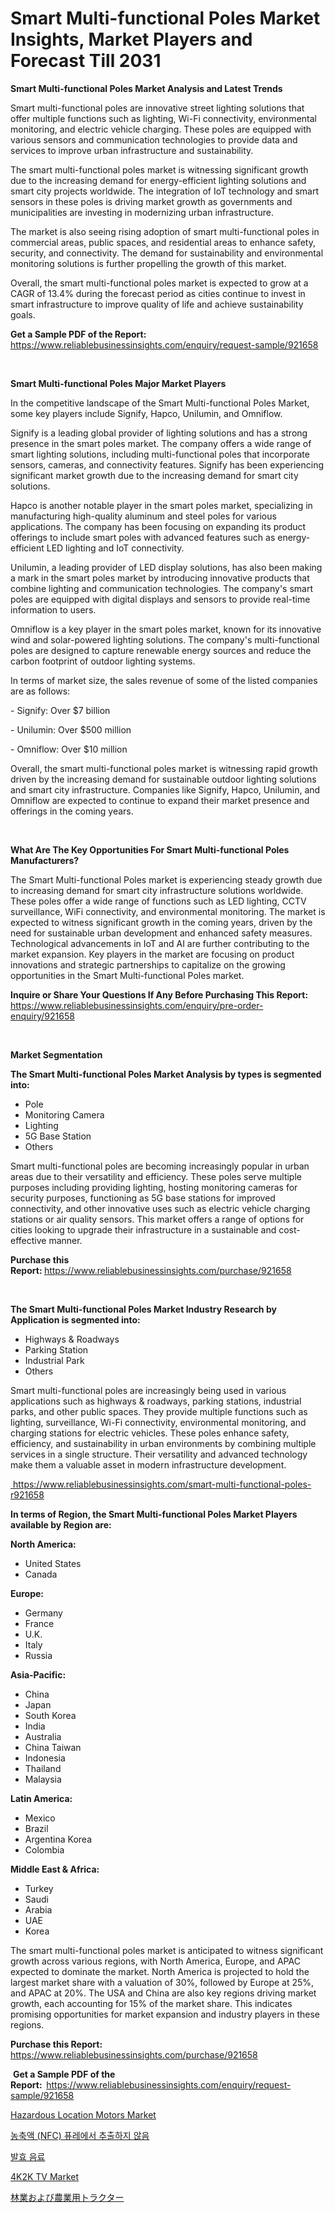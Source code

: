 <p><h1>Smart Multi-functional Poles Market Insights, Market Players and Forecast Till 2031</h1></p><p><strong>Smart Multi-functional Poles Market Analysis and Latest Trends</strong></p>
<p><p>Smart multi-functional poles are innovative street lighting solutions that offer multiple functions such as lighting, Wi-Fi connectivity, environmental monitoring, and electric vehicle charging. These poles are equipped with various sensors and communication technologies to provide data and services to improve urban infrastructure and sustainability.</p><p>The smart multi-functional poles market is witnessing significant growth due to the increasing demand for energy-efficient lighting solutions and smart city projects worldwide. The integration of IoT technology and smart sensors in these poles is driving market growth as governments and municipalities are investing in modernizing urban infrastructure.</p><p>The market is also seeing rising adoption of smart multi-functional poles in commercial areas, public spaces, and residential areas to enhance safety, security, and connectivity. The demand for sustainability and environmental monitoring solutions is further propelling the growth of this market.</p><p>Overall, the smart multi-functional poles market is expected to grow at a CAGR of 13.4% during the forecast period as cities continue to invest in smart infrastructure to improve quality of life and achieve sustainability goals.</p></p>
<p><strong>Get a Sample PDF of the Report:&nbsp;</strong> <a href="https://www.reliablebusinessinsights.com/enquiry/request-sample/921658">https://www.reliablebusinessinsights.com/enquiry/request-sample/921658</a></p>
<p>&nbsp;</p>
<p><strong>Smart Multi-functional Poles Major Market Players</strong></p>
<p><p>In the competitive landscape of the Smart Multi-functional Poles Market, some key players include Signify, Hapco, Unilumin, and Omniflow.</p><p>Signify is a leading global provider of lighting solutions and has a strong presence in the smart poles market. The company offers a wide range of smart lighting solutions, including multi-functional poles that incorporate sensors, cameras, and connectivity features. Signify has been experiencing significant market growth due to the increasing demand for smart city solutions.</p><p>Hapco is another notable player in the smart poles market, specializing in manufacturing high-quality aluminum and steel poles for various applications. The company has been focusing on expanding its product offerings to include smart poles with advanced features such as energy-efficient LED lighting and IoT connectivity.</p><p>Unilumin, a leading provider of LED display solutions, has also been making a mark in the smart poles market by introducing innovative products that combine lighting and communication technologies. The company's smart poles are equipped with digital displays and sensors to provide real-time information to users.</p><p>Omniflow is a key player in the smart poles market, known for its innovative wind and solar-powered lighting solutions. The company's multi-functional poles are designed to capture renewable energy sources and reduce the carbon footprint of outdoor lighting systems.</p><p>In terms of market size, the sales revenue of some of the listed companies are as follows:</p><p>- Signify: Over $7 billion</p><p>- Unilumin: Over $500 million</p><p>- Omniflow: Over $10 million</p><p>Overall, the smart multi-functional poles market is witnessing rapid growth driven by the increasing demand for sustainable outdoor lighting solutions and smart city infrastructure. Companies like Signify, Hapco, Unilumin, and Omniflow are expected to continue to expand their market presence and offerings in the coming years.</p></p>
<p>&nbsp;</p>
<p><strong>What Are The Key Opportunities For Smart Multi-functional Poles Manufacturers?</strong></p>
<p><p>The Smart Multi-functional Poles market is experiencing steady growth due to increasing demand for smart city infrastructure solutions worldwide. These poles offer a wide range of functions such as LED lighting, CCTV surveillance, WiFi connectivity, and environmental monitoring. The market is expected to witness significant growth in the coming years, driven by the need for sustainable urban development and enhanced safety measures. Technological advancements in IoT and AI are further contributing to the market expansion. Key players in the market are focusing on product innovations and strategic partnerships to capitalize on the growing opportunities in the Smart Multi-functional Poles market.</p></p>
<p><strong>Inquire or Share Your Questions If Any Before Purchasing This Report:</strong> <a href="https://www.reliablebusinessinsights.com/enquiry/pre-order-enquiry/921658">https://www.reliablebusinessinsights.com/enquiry/pre-order-enquiry/921658</a></p>
<p>&nbsp;</p>
<p><strong>Market Segmentation</strong></p>
<p><strong>The Smart Multi-functional Poles Market Analysis by types is segmented into:</strong></p>
<p><ul><li>Pole</li><li>Monitoring Camera</li><li>Lighting</li><li>5G Base Station</li><li>Others</li></ul></p>
<p><p>Smart multi-functional poles are becoming increasingly popular in urban areas due to their versatility and efficiency. These poles serve multiple purposes including providing lighting, hosting monitoring cameras for security purposes, functioning as 5G base stations for improved connectivity, and other innovative uses such as electric vehicle charging stations or air quality sensors. This market offers a range of options for cities looking to upgrade their infrastructure in a sustainable and cost-effective manner.</p></p>
<p><strong>Purchase this Report:&nbsp;</strong><a href="https://www.reliablebusinessinsights.com/purchase/921658">https://www.reliablebusinessinsights.com/purchase/921658</a></p>
<p>&nbsp;</p>
<p><strong>The Smart Multi-functional Poles Market Industry Research by Application is segmented into:</strong></p>
<p><ul><li>Highways & Roadways</li><li>Parking Station</li><li>Industrial Park</li><li>Others</li></ul></p>
<p><p>Smart multi-functional poles are increasingly being used in various applications such as highways & roadways, parking stations, industrial parks, and other public spaces. They provide multiple functions such as lighting, surveillance, Wi-Fi connectivity, environmental monitoring, and charging stations for electric vehicles. These poles enhance safety, efficiency, and sustainability in urban environments by combining multiple services in a single structure. Their versatility and advanced technology make them a valuable asset in modern infrastructure development.</p></p>
<p><a href="https://www.reliablebusinessinsights.com/smart-multi-functional-poles-r921658">&nbsp;https://www.reliablebusinessinsights.com/smart-multi-functional-poles-r921658</a></p>
<p><strong>In terms of Region, the Smart Multi-functional Poles Market Players available by Region are:</strong></p>
<p>
    <p> <strong> North America: </strong>
        <ul>
            <li>United States</li>
            <li>Canada</li>
        </ul>
        </p> 
    <p> <strong> Europe: </strong>
        <ul>
            <li>Germany</li>
            <li>France</li>
            <li>U.K.</li>
            <li>Italy</li>
            <li>Russia</li>
        </ul>
        </p> 
    <p> <strong> Asia-Pacific: </strong>
        <ul>
            <li>China</li>
            <li>Japan</li>
            <li>South Korea</li>
            <li>India</li>
            <li>Australia</li>
            <li>China Taiwan</li>
            <li>Indonesia</li>
            <li>Thailand</li>
            <li>Malaysia</li>
        </ul>
        </p> 
    <p> <strong> Latin America: </strong>
        <ul>
            <li>Mexico</li>
            <li>Brazil</li>
            <li>Argentina Korea</li>
            <li>Colombia</li>
        </ul>
        </p> 
    <p> <strong> Middle East & Africa: </strong>
        <ul>
            <li>Turkey</li>
            <li>Saudi</li>
            <li>Arabia</li>
            <li>UAE</li>
            <li>Korea</li>
        </ul>
    </p>
    </p>
<p><p>The smart multi-functional poles market is anticipated to witness significant growth across various regions, with North America, Europe, and APAC expected to dominate the market. North America is projected to hold the largest market share with a valuation of 30%, followed by Europe at 25%, and APAC at 20%. The USA and China are also key regions driving market growth, each accounting for 15% of the market share. This indicates promising opportunities for market expansion and industry players in these regions.</p></p>
<p><strong>Purchase this Report: </strong><a href="https://www.reliablebusinessinsights.com/purchase/921658">https://www.reliablebusinessinsights.com/purchase/921658</a></p>
<p>&nbsp;<strong>Get a Sample PDF of the Report:&nbsp;&nbsp;</strong><a href="https://www.reliablebusinessinsights.com/enquiry/request-sample/921658">https://www.reliablebusinessinsights.com/enquiry/request-sample/921658</a></p>
<p><strong></strong></p>
<p><p><a href="https://github.com/eeenafisainka/Market-Research-Report-List-1/blob/main/hazardous-location-motors-market.md">Hazardous Location Motors Market</a></p><p><a href="https://github.com/sougarounis/Market-Research-Report-List-4/blob/main/7029657159353.md">농축액 (NFC) 퓨레에서 추출하지 않음</a></p><p><a href="https://github.com/johneahan44556754/Market-Research-Report-List-1/blob/main/9203085159352.md">발효 음료</a></p><p><a href="https://github.com/liliskanaya73/Market-Research-Report-List-1/blob/main/4k2k-tv-market.md">4K2K TV Market</a></p><p><a href="https://github.com/KaliMetz2023/Market-Research-Report-List-1/blob/main/3479422149641.md">林業および農業用トラクター</a></p></p>